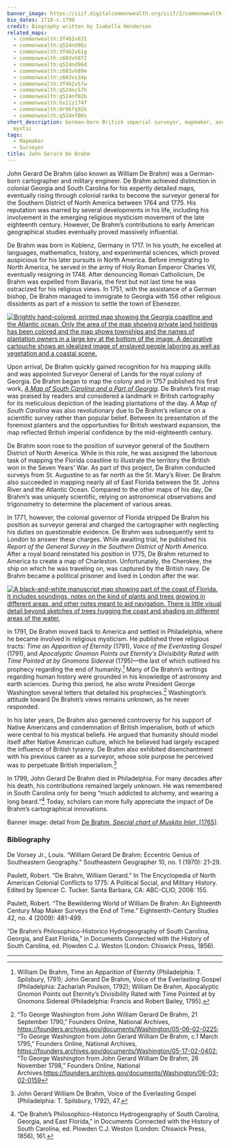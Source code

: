 ```yaml
---
banner_image: https://iiif.digitalcommonwealth.org/iiif/2/commonwealth:q524nf03m/186,1386,5038,2368/,1200/0/default.jpg
bio_dates: 1718-c.1799
credit: Biography written by Isabella Henderson
related_maps:
  - commonwealth:3f462v631
  - commonwealth:q524nd98z
  - commonwealth:3f462v61g
  - commonwealth:z603vh872
  - commonwealth:q524nd96d
  - commonwealth:z603vh89m
  - commonwealth:z603vs34p
  - commonwealth:3f462v57w
  - commonwealth:q524nc57h
  - commonwealth:q524nf02b
  - commonwealth:hx11z174f
  - commonwealth:0r96fq92k
  - commonwealth:q524nf00s
short_description: German-born British imperial surveyor, mapmaker, and religious
  mystic
tags:
  - Mapmaker
  - Surveyor
title: John Gerard De Brahm
---
```

John Gerard De Brahm (also known as William De Brahm) was a German-born cartographer and military engineer. De Brahm achieved distinction in colonial Georgia and South Carolina for his expertly detailed maps, eventually rising through colonial ranks to become the surveyor general for the Southern District of North America between 1764 and 1775. His reputation was marred by several developments in his life, including his involvement in the emerging religious mysticism movement of the late eighteenth century. However, De Brahm’s contributions to early American geographical studies eventually proved massively influential.

De Brahm was born in Koblenz, Germany in 1717. In his youth, he excelled at languages, mathematics, history, and experimental sciences, which proved auspicious for his later pursuits in North America. Before immigrating to North America, he served in the army of Holy Roman Emperor Charles VII, eventually resigning in 1748. After denouncing Roman Catholicism, De Brahm was expelled from Bavaria, the first but not last time he was ostracized for his religious views. In 1751, with the assistance of a German bishop, De Brahm managed to immigrate to Georgia with 156 other religious dissidents as part of a mission to settle the town of Ebenezer.

[![Brightly hand-colored, printed map showing the Georgia coastline and the Atlantic ocean. Only the area of the map showing private land holdings has been colored and the map shows townships and the names of plantation owners in a large key at the bottom of the image. A decorative cartouche shows an idealized image of enslaved people laboring as well as vegetation and a coastal scene.](https://iiif.digitalcommonwealth.org/iiif/2/commonwealth:z603vs35z/239,5089,7753,4133/1000,/0/default.jpg "Detail from De Brahm's 1757 \"A map of South Carolina and a part of Georgia\"")](/maps/commonwealth:z603vs34p)

Upon arrival, De Brahm quickly gained recognition for his mapping skills and was appointed Surveyor General of Lands for the royal colony of Georgia. De Brahm began to map the colony and in 1757 published his first work, [_A Map of South Carolina and a Part of Georgia_](/maps/commonwealth:z603vs34p). De Brahm’s first map was praised by readers and considered a landmark in British cartography for its meticulous depiction of the leading plantations of the day. _A Map of South Carolina_ was also revolutionary due to De Brahm’s reliance on a scientific survey rather than popular belief. Between its presentation of the foremost planters and the opportunities for British westward expansion, the map reflected British imperial confidence by the mid-eighteenth century.

De Brahm soon rose to the position of surveyor general of the Southern District of North America. While in this role, he was assigned the laborious task of mapping the Florida coastline to illustrate the territory the British won in the Seven Years' War. As part of this project, De Brahm conducted surveys from St. Augustine to as far north as the St. Mary’s River. De Brahm also succeeded in mapping nearly all of East Florida between the St. Johns River and the Atlantic Ocean. Compared to the other maps of his day, De Brahm’s was uniquely scientific, relying on astronomical observations and trigonometry to determine the placement of various areas.

In 1771, however, the colonial governor of Florida stripped De Brahm his position as surveyor general and charged the cartographer with neglecting his duties on questionable evidence. De Brahm was subsequently sent to London to answer these charges. While awaiting trial, he published his _Report of the General Survey in the Southern District of North America_. After a royal board reinstated his position in 1775, De Brahm returned to America to create a map of Charleston. Unfortunately, the Cherokee, the ship on which he was traveling on, was captured by the British navy. De Brahm became a political prisoner and lived in London after the war.

[![A black-and-white manuscript map showing part of the coast of Florida. It includes soundings, notes on the kind of plants and trees growing in different areas, and other notes meant to aid navigation. There is little visual detail beyond sketches of trees hugging the coast and shading on different areas of the water.](https://iiif.digitalcommonwealth.org/iiif/2/commonwealth:q524nf012/full/648,/0/default.jpg "A map of part of Florida produced by De Brahm in 1765 as part of his survey work")](/maps/commonwealth:q524nf00s)

In 1791, De Brahm moved back to America and settled in Philadelphia, where he became involved in religious mysticism. He published three religious tracts: _Time an Apparition of Eternity_ (1791), _Voice of the Everlasting Gospel_ (1791), and _Apocalyptic Gnomon Points out Eternity’s Divisibility Rated with Time Pointed at by Gnomons Sidereal_ (1795)—the last of which outlined his prophecy regarding the end of humanity.[^1] Many of De Brahm’s writings regarding human history were grounded in his knowledge of astronomy and earth sciences. During this period, he also wrote President George Washington several letters that detailed his prophecies.[^2] Washington’s attitude toward De Brahm’s views remains unknown, as he never responded.

In his later years, De Brahm also garnered controversy for his support of Native Americans and condemnation of British imperialism, both of which were central to his mystical beliefs. He argued that humanity should model itself after Native American culture, which he believed had largely escaped the influence of British tyranny. De Brahm also exhibited disenchantment with his previous career as a surveyor, whose sole purpose he perceived was to perpetuate British imperialism.[^3]

In 1799, John Gerard De Brahm died in Philadelphia. For many decades after his death, his contributions remained largely unknown. He was remembered in South Carolina only for being “much addicted to alchemy, and wearing a long beard.”[^4] Today, scholars can more fully appreciate the impact of De Brahm’s cartographical innovations.

Banner image: detail from [De Brahm, _Special chart of Muskito Inlet,_ \[1765\]](/maps/commonwealth:q524nf02b).

[^1]: William De Brahm, Time an Apparition of Eternity (Philadelphia: T. Spilsbury, 1791); John Gerard De Brahm, Voice of the Everlasting Gospel (Philadelphia: Zachariah Poulson, 1792); William De Brahm, Apocalyptic Gnomon Points out Eternity’s Divisibility Rated with Time Pointed at by Gnomons Sidereal (Philadelphia: Francis and Robert Bailey, 1795).

[^2]: “To George Washington from John William Gerard De Brahm, 21 September 1790,” Founders Online, National Archives, https://founders.archives.gov/documents/Washington/05-06-02-0225; “To George Washington from John Gerard William De Brahm, c.1 March 1795,” Founders Online, National Archives, https://founders.archives.gov/documents/Washington/05-17-02-0402; “To George Washington from John Gerard William De Brahm, 26 November 1798,” Founders Online, National Archives.https://founders.archives.gov/documents/Washington/06-03-02-0159

[^3]: John Gerard William De Brahm, Voice of the Everlasting Gospel (Philadelphia: T. Spilsbury, 1792), 47.

[^4]: “De Brahm’s Philosophico-Historico Hydrogeography of South Carolina, Georgia, and East Florida,” in Documents Connected with the History of South Carolina, ed. Plowden C.J. Weston (London: Chiswick Press, 1856), 161.

### Bibliography

De Vorsey Jr., Louis. “William Gerard De Brahm: Eccentric Genius of Southeastern Geography.” Southeastern Geographer 10, no. 1 (1970): 21-29.

Paulett, Robert. “De Brahm, William Gerard.” In The Encyclopedia of North American Colonial Conflicts to 1775: A Political Social, and Military History. Edited by Spencer C. Tucker. Santa Barbara, CA: ABC-CLIO, 2008: 155.

Paulett, Robert. “The Bewildering World of William De Brahm: An Eighteenth Century Map Maker Surveys the End of Time.” Eighteenth-Century Studies 42, no. 4 (2009): 481-499.

“De Brahm’s Philosophico-Historico Hydrogeography of South Carolina, Georgia, and East Florida,” in Documents Connected with the History of South Carolina, ed. Plowden C.J. Weston (London: Chiswick Press, 1856).

***